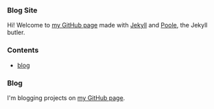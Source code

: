 ### Blog Site

Hi! Welcome to [my GitHub page](http://indexcosmos.github.io/) made with [Jekyll](http://jekyllrb.com) and [Poole](http://getpoole.com), the Jekyll butler.



### Contents

- [blog](#blog)


### Blog

I'm blogging projects on [my GitHub page](http://indexcosmos.github.io/). 

